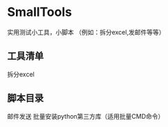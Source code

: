 # SmallTools
实用测试小工具，小脚本 （例如：拆分excel,发邮件等等）

## 工具清单

拆分excel

## 脚本目录
邮件发送
批量安装python第三方库（适用批量CMD命令）
